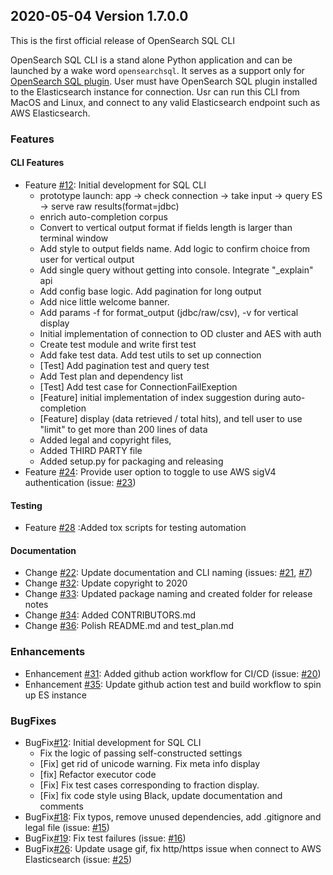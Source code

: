 ## 2020-05-04 Version 1.7.0.0

This is the first official release of OpenSearch SQL CLI

OpenSearch SQL CLI is a stand alone Python application and can be launched by a wake word `opensearchsql`. It serves as a support only for 
[OpenSearch SQL plugin](https://opendistro.github.io/for-elasticsearch-docs/docs/sql/). User must have OpenSearch SQL
plugin installed to the Elasticsearch instance for connection. Usr can run this CLI from MacOS and Linux, and connect to any valid Elasticsearch 
endpoint such as AWS Elasticsearch.

### Features
#### CLI Features
* Feature [#12](https://github.com/opendistro-for-elasticsearch/sql-cli/pull/12): Initial development for SQL CLI
    * prototype launch: app -> check connection -> take input -> query ES -> serve raw results(format=jdbc)
    * enrich auto-completion corpus
    * Convert to vertical output format if fields length is larger than terminal window
    * Add style to output fields name. Add logic to confirm choice from user for vertical output
    * Add single query without getting into console. Integrate "_explain" api
    * Add config base logic. Add pagination for long output
    * Add nice little welcome banner.
    * Add params -f for format_output (jdbc/raw/csv), -v for vertical display
    * Initial implementation of connection to OD cluster and AES with auth
    * Create test module and write first test
    * Add fake test data. Add test utils to set up connection
    * [Test] Add pagination test and query test
    * Add Test plan and dependency list
    * [Test] Add test case for ConnectionFailExeption
    * [Feature] initial implementation of index suggestion during auto-completion
    * [Feature] display (data retrieved / total hits), and tell user to use "limit" to get more than 200 lines of data
    * Added legal and copyright files,
    * Added THIRD PARTY file
    * Added setup.py for packaging and releasing
* Feature [#24](https://github.com/opendistro-for-elasticsearch/sql-cli/pull/24): Provide user option to toggle to use AWS sigV4 authentication 
(issue: [#23](https://github.com/opendistro-for-elasticsearch/sql-cli/issues/23))

#### Testing
* Feature [#28](https://github.com/opendistro-for-elasticsearch/sql-cli/pull/28) :Added tox scripts for testing automation

#### Documentation
* Change [#22](https://github.com/opendistro-for-elasticsearch/sql-cli/pull/22): Update documentation and CLI naming 
(issues: [#21](https://github.com/opendistro-for-elasticsearch/sql-cli/issues/21), [#7](https://github.com/opendistro-for-elasticsearch/sql-cli/issues/17))
* Change [#32](https://github.com/opendistro-for-elasticsearch/sql-cli/pull/32): Update copyright to 2020
* Change [#33](https://github.com/opendistro-for-elasticsearch/sql-cli/pull/33): Updated package naming and created folder for release notes
* Change [#34](https://github.com/opendistro-for-elasticsearch/sql-cli/pull/34): Added CONTRIBUTORS.md
* Change [#36](https://github.com/opendistro-for-elasticsearch/sql-cli/pull/36): Polish README.md and test_plan.md


### Enhancements
* Enhancement [#31](https://github.com/opendistro-for-elasticsearch/sql-cli/pull/31): Added github action workflow for CI/CD
(issue: [#20](https://github.com/opendistro-for-elasticsearch/sql-cli/issues/21))
* Enhancement [#35](https://github.com/opendistro-for-elasticsearch/sql-cli/pull/35): Update github action test and build workflow to spin up ES instance


### BugFixes
* BugFix[#12](https://github.com/opendistro-for-elasticsearch/sql-cli/pull/12): Initial development for SQL CLI
    * Fix the logic of passing self-constructed settings
    * [Fix] get rid of unicode warning. Fix meta info display
    * [fix] Refactor executor code
    * [Fix] Fix test cases corresponding to fraction display.
    * [Fix] fix code style using Black, update documentation and comments
* BugFix[#18](https://github.com/opendistro-for-elasticsearch/sql-cli/pull/18): Fix typos, remove unused dependencies, add .gitignore and legal file
(issue: [#15](https://github.com/opendistro-for-elasticsearch/sql-cli/issues/15))
* BugFix[#19](https://github.com/opendistro-for-elasticsearch/sql-cli/pull/19): Fix test failures 
(issue: [#16](https://github.com/opendistro-for-elasticsearch/sql-cli/issues/16))
* BugFix[#26](https://github.com/opendistro-for-elasticsearch/sql-cli/pull/26): Update usage gif, fix http/https issue when connect to AWS Elasticsearch (issue: [#25](https://github.com/opendistro-for-elasticsearch/sql-cli/issues/25))


